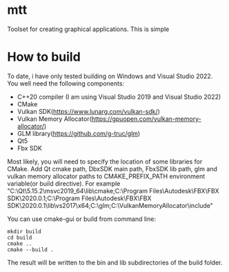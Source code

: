 # mtt
Toolset for creating graphical applications.
This is simple 

# How to build
To date, i have only tested building on Windows and Visual Studio 2022.
You well need the following components:
* С++20 compiler (I am using Visual Studio 2019 and Visual Studio 2022)
* CMake
* Vulkan SDK(https://www.lunarg.com/vulkan-sdk/)
* Vulkan Memory Allocator(https://gpuopen.com/vulkan-memory-allocator/)
* GLM library(https://github.com/g-truc/glm)
* Qt5
* Fbx SDK

Most likely, you will need to specify the location of some libraries for CMake. Add Qt cmake path, DbxSDK main path, FbxSDK lib path, glm and vulkan memory allocator paths to CMAKE_PREFIX_PATH environment variable(or build directive). For example "C:\Qt\5.15.2\msvc2019_64\lib\cmake;C:\Program Files\Autodesk\FBX\FBX SDK\2020.0.1;C:\Program Files\Autodesk\FBX\FBX SDK\2020.0.1\lib\vs2017\x64;C:\glm;C:\VulkanMemoryAllocator\include"

You can use cmake-gui or build from command line:

    mkdir build
    cd build
    cmake ..
    cmake --build .

The result will be written to the bin and lib subdirectories of the build folder.
